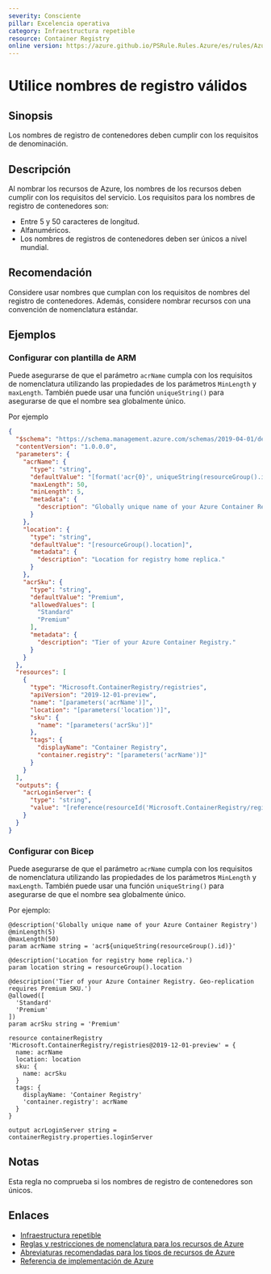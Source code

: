 ```yaml
---
severity: Consciente
pillar: Excelencia operativa
category: Infraestructura repetible
resource: Container Registry
online version: https://azure.github.io/PSRule.Rules.Azure/es/rules/Azure.ACR.Name/
---
```


# Utilice nombres de registro válidos

## Sinopsis

Los nombres de registro de contenedores deben cumplir con los requisitos de denominación.

## Descripción

Al nombrar los recursos de Azure, los nombres de los recursos deben cumplir con los requisitos del servicio.
Los requisitos para los nombres de registro de contenedores son:

- Entre 5 y 50 caracteres de longitud.
- Alfanuméricos.
- Los nombres de registros de contenedores deben ser únicos a nivel mundial.

## Recomendación

Considere usar nombres que cumplan con los requisitos de nombres del registro de contenedores.
Además, considere nombrar recursos con una convención de nomenclatura estándar.

## Ejemplos

### Configurar con plantilla de ARM

Puede asegurarse de que el parámetro `acrName` cumpla con los requisitos de nomenclatura utilizando las propiedades de los parámetros `MinLength` y `maxLength`.
También puede usar una función `uniqueString()` para asegurarse de que el nombre sea globalmente único.

Por ejemplo

```json
{
  "$schema": "https://schema.management.azure.com/schemas/2019-04-01/deploymentTemplate.json#",
  "contentVersion": "1.0.0.0",
  "parameters": {
    "acrName": {
      "type": "string",
      "defaultValue": "[format('acr{0}', uniqueString(resourceGroup().id))]",
      "maxLength": 50,
      "minLength": 5,
      "metadata": {
        "description": "Globally unique name of your Azure Container Registry"
      }
    },
    "location": {
      "type": "string",
      "defaultValue": "[resourceGroup().location]",
      "metadata": {
        "description": "Location for registry home replica."
      }
    },
    "acrSku": {
      "type": "string",
      "defaultValue": "Premium",
      "allowedValues": [
        "Standard"
        "Premium"
      ],
      "metadata": {
        "description": "Tier of your Azure Container Registry."
      }
    }
  },
  "resources": [
    {
      "type": "Microsoft.ContainerRegistry/registries",
      "apiVersion": "2019-12-01-preview",
      "name": "[parameters('acrName')]",
      "location": "[parameters('location')]",
      "sku": {
        "name": "[parameters('acrSku')]"
      },
      "tags": {
        "displayName": "Container Registry",
        "container.registry": "[parameters('acrName')]"
      }
    }
  ],
  "outputs": {
    "acrLoginServer": {
      "type": "string",
      "value": "[reference(resourceId('Microsoft.ContainerRegistry/registries', parameters('acrName'))).loginServer]"
    }
  }
}
```

### Configurar con Bicep

Puede asegurarse de que el parámetro `acrName` cumpla con los requisitos de nomenclatura utilizando las propiedades de los parámetros `MinLength` y `maxLength`.
También puede usar una función `uniqueString()` para asegurarse de que el nombre sea globalmente único.

Por ejemplo:

```bicep
@description('Globally unique name of your Azure Container Registry')
@minLength(5)
@maxLength(50)
param acrName string = 'acr${uniqueString(resourceGroup().id)}'

@description('Location for registry home replica.')
param location string = resourceGroup().location

@description('Tier of your Azure Container Registry. Geo-replication requires Premium SKU.')
@allowed([
  'Standard'
  'Premium'
])
param acrSku string = 'Premium'

resource containerRegistry 'Microsoft.ContainerRegistry/registries@2019-12-01-preview' = {
  name: acrName
  location: location
  sku: {
    name: acrSku
  }
  tags: {
    displayName: 'Container Registry'
    'container.registry': acrName
  }
}

output acrLoginServer string = containerRegistry.properties.loginServer
```

## Notas

Esta regla no comprueba si los nombres de registro de contenedores son únicos.

## Enlaces

- [Infraestructura repetible](https://learn.microsoft.com/azure/architecture/framework/devops/automation-infrastructure)
- [Reglas y restricciones de nomenclatura para los recursos de Azure](https://learn.microsoft.com/azure/azure-resource-manager/management/resource-name-rules)
- [Abreviaturas recomendadas para los tipos de recursos de Azure](https://learn.microsoft.com/azure/cloud-adoption-framework/ready/azure-best-practices/resource-abbreviations)
- [Referencia de implementación de Azure](https://learn.microsoft.com/azure/templates/microsoft.containerregistry/registries)
